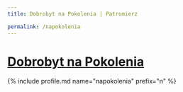 ```yaml
---
title: Dobrobyt na Pokolenia | Patromierz

permalink: /napokolenia
---
```


# [Dobrobyt na Pokolenia](https://patronite.pl/napokolenia)

{% include profile.md name="napokolenia" prefix="n" %}
